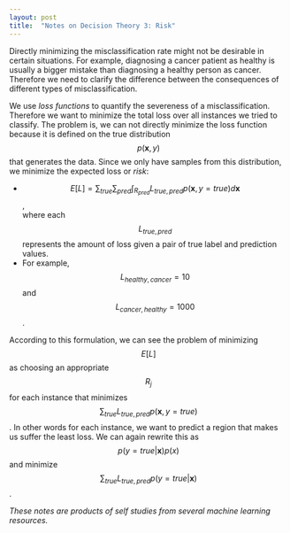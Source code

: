 ```yaml
---
layout: post
title:  "Notes on Decision Theory 3: Risk"
---
```

Directly minimizing the misclassification rate might not be desirable in certain situations. For example, diagnosing a cancer patient as healthy is usually a bigger mistake than diagnosing a healthy person as cancer. Therefore we need to clarify the difference between the consequences of different types of misclassification.

We use *loss functions* to quantify the severeness of a misclassification. Therefore we want to minimize the total loss over all instances we tried to classify. The problem is, we can not directly minimize the loss function because it is defined on the true distribution $$p(\mathbf{x}, y)$$ that generates the data. Since we only have samples from this distribution, we minimize the expected loss or *risk*:
- $$E[L] = \sum_{true}\sum_{pred}\int_{R_{pred}}L_{true,pred}p(\mathbf{x},y=true)d\mathbf{x}$$,  
where each $$L_{true,pred}$$ represents the amount of loss given a pair of true label and prediction values.
- For example, $$L_{healthy,cancer} = 10$$ and $$L_{cancer,healthy} = 1000$$.  

According to this formulation, we can see the problem of minimizing $$E[L]$$ as choosing an appropriate $$R_{j}$$ for each instance that minimizes $$\sum_{true} L_{true,pred}p(\mathbf{x}, y=true)$$. In other words for each instance, we want to predict a region that makes us suffer the least loss. We can again rewrite this as $$p(y=true \vert \mathbf{x})p(x)$$ and minimize $$\sum_{true}L_{true,pred}p(y=true \vert \mathbf{x})$$.

*These notes are products of self studies from several machine learning resources.*

